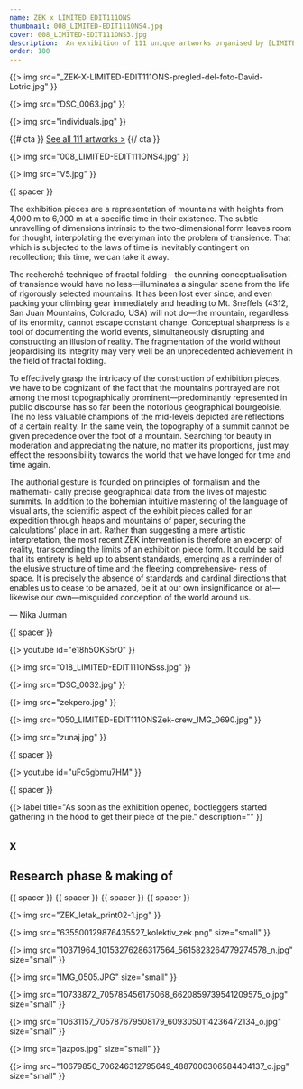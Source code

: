 ```yaml
---
name: ZEK x LIMITED EDIT111ONS
thumbnail: 008_LIMITED-EDIT111ONS4.jpg
cover: 008_LIMITED-EDIT111ONS3.jpg
description:  An exhibition of 111 unique artworks organised by [LIMITED EDIT111ONS](http://www.stud111o.com/2017710) project <br> Poligon, Ljubljana / 2014
order: 100
---
```


{{> img src="_ZEK-X-LIMITED-EDIT111ONS-pregled-del-foto-David-Lotric.jpg" }}

{{> img src="DSC_0063.jpg" }}

{{> img src="individuals.jpg" }}

{{# cta }} [See all 111 artworks >](http://zekx111.tumblr.com/) {{/ cta }}

{{> img src="008_LIMITED-EDIT111ONS4.jpg" }}

{{> img src="V5.jpg" }}

{{ spacer }}

The exhibition pieces are a representation of mountains with heights from 4,000 m to 6,000 m at a specific time in their existence. The subtle unravelling of dimensions intrinsic to the two-dimensional form leaves room for thought, interpolating the everyman into the problem of transience. That which is subjected to the laws of time is inevitably contingent on recollection; this time, we can take it away.

The recherché technique of fractal folding—the cunning conceptualisation of transience would have no less—illuminates a singular scene from the life of rigorously selected mountains. It has been lost ever since, and even packing your climbing gear immediately and heading to Mt. Sneffels (4312, San Juan Mountains, Colorado, USA) will not do—the mountain, regardless of its enormity, cannot escape constant change. Conceptual sharpness is a tool of documenting the world events, simultaneously disrupting and constructing an illusion of reality. The fragmentation of the world without jeopardising its integrity may very well be an unprecedented achievement in the field of fractal folding.

To effectively grasp the intricacy of the construction of exhibition pieces, we have to be cognizant of the fact that the mountains portrayed are not among the most topographically prominent—predominantly represented in public discourse has so far been the notorious geographical bourgeoisie. The no less valuable champions of the mid-levels depicted are reflections of a certain reality. In the same vein, the topography of a summit cannot be given precedence over the foot of a mountain. Searching for beauty in moderation and appreciating the nature, no matter its proportions, just may effect the responsibility towards the world that we have longed for time and time again.

The authorial gesture is founded on principles of formalism and the mathemati- cally precise geographical data from the lives of majestic summits. In addition to the bohemian intuitive mastering of the language of visual arts, the scientific aspect of the exhibit pieces called for an expedition through heaps and mountains of paper, securing the calculations’ place in art. Rather than suggesting a mere artistic interpretation, the most recent ZEK intervention is therefore an excerpt of reality, transcending the limits of an exhibition piece form. It could be said that its entirety is held up to absent standards, emerging as a reminder of the elusive structure of time and the fleeting comprehensive- ness of space. It is precisely the absence of standards and cardinal directions that enables us to cease to be amazed, be it at our own insignificance or at— likewise our own—misguided conception of the world around us.

— Nika Jurman

{{ spacer }}

{{> youtube id="e18h5OKS5r0" }}

{{> img src="018_LIMITED-EDIT111ONSss.jpg" }}

{{> img src="DSC_0032.jpg" }}

{{> img src="zekpero.jpg" }}

{{> img src="050_LIMITED-EDIT111ONSZek-crew_IMG_0690.jpg" }}

{{> img src="zunaj.jpg" }}

{{ spacer }}

{{> youtube id="uFc5gbmu7HM" }}

{{ spacer }} 

 {{> label title="As soon as the exhibition opened, bootleggers started gathering in the hood to get their piece of the pie." description="" }}

## x

## Research phase & making of

{{ spacer }} {{ spacer }} {{ spacer }} {{ spacer }}

{{> img src="ZEK_letak_print02-1.jpg" }}

{{> img src="635500129876435527_kolektiv_zek.png" size="small" }}

{{> img src="10371964_10153276286317564_5615823264779274578_n.jpg" size="small" }}

{{> img src="IMG_0505.JPG" size="small" }}

{{> img src="10733872_705785456175068_6620859739541209575_o.jpg" size="small" }}

{{> img src="10631157_705787679508179_6093050114236472134_o.jpg" size="small" }}

{{> img src="jazpos.jpg" size="small" }}

{{> img src="10679850_706246312795649_4887000306584404137_o.jpg" size="small" }}

